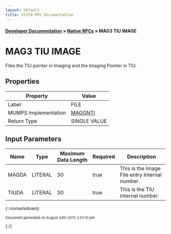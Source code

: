 ```yaml
---
layout: default
title: VISTA RPC Documentation
---
```


#### [Developer Documentation](../index) &#187; [Native RPCs](TableOfContents) &#187; MAG3 TIU IMAGE<br/>
# MAG3 TIU IMAGE

Files the TIU pointer in Imaging and the Imaging Pointer in TIU.

## Properties

Property | Value
--- | ---
Label | FILE
MUMPS Implementation | [MAGGNTI](http://code.osehra.org/dox/Routine_MAGGNTI_source.html)
Return Type | SINGLE VALUE


## Input Parameters

Name | Type | Maximum Data Length | Required | Description
--- | --- | --- | --- | ---
MAGDA | LITERAL | 30 | true | This is the Image File entry Internal number.
TIUDA | LITERAL | 30 | true | This is the TIU internal number.



{::nomarkdown} <br/><p style="font-size: 11px">Document generated on August 24th 2017, 2:57:41 pm</p>{:/}